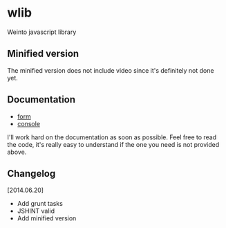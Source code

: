 # wlib

Weinto javascript library

## Minified version

The minified version does not include video since it's definitely not done yet.

## Documentation

* [form](guide/form.md)
* [console](guide/console.md)

I'll work hard on the documentation as soon as possible. Feel free to read the code, it's really easy to understand if the one you need is not provided above.

## Changelog

[2014.06.20]
* Add grunt tasks
* JSHINT valid
* Add minified version